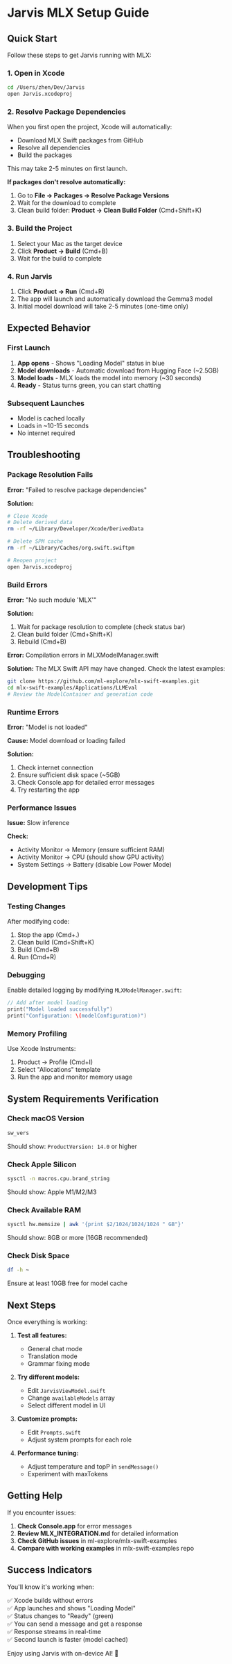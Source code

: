 # Jarvis MLX Setup Guide

## Quick Start

Follow these steps to get Jarvis running with MLX:

### 1. Open in Xcode

```bash
cd /Users/zhen/Dev/Jarvis
open Jarvis.xcodeproj
```

### 2. Resolve Package Dependencies

When you first open the project, Xcode will automatically:
- Download MLX Swift packages from GitHub
- Resolve all dependencies
- Build the packages

This may take 2-5 minutes on first launch.

**If packages don't resolve automatically:**
1. Go to **File → Packages → Resolve Package Versions**
2. Wait for the download to complete
3. Clean build folder: **Product → Clean Build Folder** (Cmd+Shift+K)

### 3. Build the Project

1. Select your Mac as the target device
2. Click **Product → Build** (Cmd+B)
3. Wait for the build to complete

### 4. Run Jarvis

1. Click **Product → Run** (Cmd+R)
2. The app will launch and automatically download the Gemma3 model
3. Initial model download will take 2-5 minutes (one-time only)

## Expected Behavior

### First Launch

1. **App opens** - Shows "Loading Model" status in blue
2. **Model downloads** - Automatic download from Hugging Face (~2.5GB)
3. **Model loads** - MLX loads the model into memory (~30 seconds)
4. **Ready** - Status turns green, you can start chatting

### Subsequent Launches

- Model is cached locally
- Loads in ~10-15 seconds
- No internet required

## Troubleshooting

### Package Resolution Fails

**Error:** "Failed to resolve package dependencies"

**Solution:**
```bash
# Close Xcode
# Delete derived data
rm -rf ~/Library/Developer/Xcode/DerivedData

# Delete SPM cache
rm -rf ~/Library/Caches/org.swift.swiftpm

# Reopen project
open Jarvis.xcodeproj
```

### Build Errors

**Error:** "No such module 'MLX'"

**Solution:**
1. Wait for package resolution to complete (check status bar)
2. Clean build folder (Cmd+Shift+K)
3. Rebuild (Cmd+B)

**Error:** Compilation errors in MLXModelManager.swift

**Solution:**
The MLX Swift API may have changed. Check the latest examples:
```bash
git clone https://github.com/ml-explore/mlx-swift-examples.git
cd mlx-swift-examples/Applications/LLMEval
# Review the ModelContainer and generation code
```

### Runtime Errors

**Error:** "Model is not loaded"

**Cause:** Model download or loading failed

**Solution:**
1. Check internet connection
2. Ensure sufficient disk space (~5GB)
3. Check Console.app for detailed error messages
4. Try restarting the app

### Performance Issues

**Issue:** Slow inference

**Check:**
- Activity Monitor → Memory (ensure sufficient RAM)
- Activity Monitor → CPU (should show GPU activity)
- System Settings → Battery (disable Low Power Mode)

## Development Tips

### Testing Changes

After modifying code:
1. Stop the app (Cmd+.)
2. Clean build (Cmd+Shift+K)
3. Build (Cmd+B)
4. Run (Cmd+R)

### Debugging

Enable detailed logging by modifying `MLXModelManager.swift`:

```swift
// Add after model loading
print("Model loaded successfully")
print("Configuration: \(modelConfiguration)")
```

### Memory Profiling

Use Xcode Instruments:
1. Product → Profile (Cmd+I)
2. Select "Allocations" template
3. Run the app and monitor memory usage

## System Requirements Verification

### Check macOS Version

```bash
sw_vers
```

Should show: `ProductVersion: 14.0` or higher

### Check Apple Silicon

```bash
sysctl -n macros.cpu.brand_string
```

Should show: Apple M1/M2/M3

### Check Available RAM

```bash
sysctl hw.memsize | awk '{print $2/1024/1024/1024 " GB"}'
```

Should show: 8GB or more (16GB recommended)

### Check Disk Space

```bash
df -h ~
```

Ensure at least 10GB free for model cache

## Next Steps

Once everything is working:

1. **Test all features:**
   - General chat mode
   - Translation mode
   - Grammar fixing mode

2. **Try different models:**
   - Edit `JarvisViewModel.swift`
   - Change `availableModels` array
   - Select different model in UI

3. **Customize prompts:**
   - Edit `Prompts.swift`
   - Adjust system prompts for each role

4. **Performance tuning:**
   - Adjust temperature and topP in `sendMessage()`
   - Experiment with maxTokens

## Getting Help

If you encounter issues:

1. **Check Console.app** for error messages
2. **Review MLX_INTEGRATION.md** for detailed information
3. **Check GitHub issues** in ml-explore/mlx-swift-examples
4. **Compare with working examples** in mlx-swift-examples repo

## Success Indicators

You'll know it's working when:

✅ Xcode builds without errors  
✅ App launches and shows "Loading Model"  
✅ Status changes to "Ready" (green)  
✅ You can send a message and get a response  
✅ Response streams in real-time  
✅ Second launch is faster (model cached)  

Enjoy using Jarvis with on-device AI! 🚀


